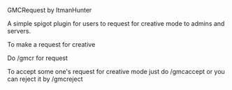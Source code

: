 GMCRequest by ItmanHunter

A simple spigot plugin for users to request for creative mode to admins and servers.

To make a request for creative 

Do /gmcr for request

To accept some one's request for creative mode just do /gmcaccept <requestingusername>
  or you can reject it by /gmcreject <requestingusername>
